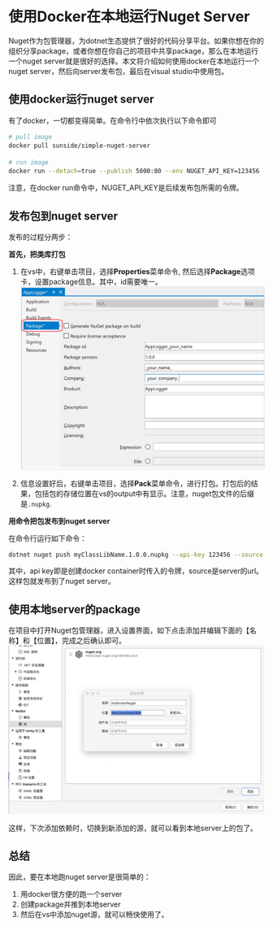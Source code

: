 # 使用Docker在本地运行Nuget Server

Nuget作为包管理器，为dotnet生态提供了很好的代码分享平台。如果你想在你的组织分享package，或者你想在你自己的项目中共享package，那么在本地运行一个nuget server就是很好的选择。本文将介绍如何使用docker在本地运行一个nuget server，然后向server发布包，最后在visual studio中使用包。

## 使用docker运行nuget server

有了docker，一切都变得简单。在命令行中依次执行以下命令即可

```bash
# pull image
docker pull sunside/simple-nuget-server

# run image
docker run --detach=true --publish 5000:80 --env NUGET_API_KEY=123456 --restart=always --volume D:/nuget/database:/var/www/db --volume D:/nuget/packages:/var/www/packagefiles --name nuget-server sunside/simple-nuget-server
```

注意，在docker run命令中，NUGET_API_KEY是后续发布包所需的令牌。

## 发布包到nuget server

发布的过程分两步：

**首先，把类库打包**

1. 在vs中，右键单击项目，选择**Properties**菜单命令, 然后选择**Package**选项卡，设置package信息。其中，id需要唯一。
   ![设置package信息图片](resources/vs_place_to_set_package_info.png)

2. 信息设置好后，右键单击项目，选择**Pack**菜单命令，进行打包。打包后的结果，包括包的存储位置在vs的output中有显示。注意，nuget包文件的后缀是`.nupkg`.

**用命令把包发布到nuget server**

在命令行运行如下命令：

```bash
dotnet nuget push myClassLibName.1.0.0.nupkg --api-key 123456 --source http://localhost:5000
```

其中，api key即是创建docker container时传入的令牌，source是server的url。这样包就发布到了nuget server。

## 使用本地server的package

在项目中打开Nuget包管理器，进入设置界面，如下点击添加并编辑下面的【名称】和【位置】，完成之后确认即可。
![设置vs的nuget source](resources/vs_place_to_set_nuget_source.png)

这样，下次添加依赖时，切换到新添加的源，就可以看到本地server上的包了。

## 总结

因此，要在本地跑nuget server是很简单的：
1. 用docker很方便的跑一个server
2. 创建package并推到本地server
3. 然后在vs中添加nuget源，就可以畅快使用了。